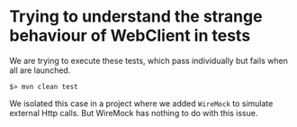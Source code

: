 # Trying to understand the strange behaviour of WebClient in tests

We are trying to execute these tests, which pass individually but fails when all are launched. 

```
$> mvn clean test
```

We isolated this case in a project where we added `WireMock` to simulate external Http calls. But WireMock has nothing to do with this issue.